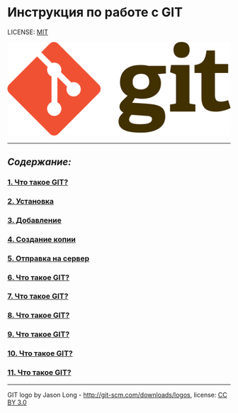 # Инструкция по работе с GIT

LICENSE: [MIT](./license.md)

![git-logo](./assets/1280px-Git-logo.svg.png)

---
## ***Содержание:***

### [ 1. Что такое GIT?](./whatIs.md)
### [ 2. Установка](./download.md)
### [ 3. Добавление](./whatIs.md)
### [ 4. Создание копии](./whatIs.md)
### [ 5. Отправка на сервер](./whatIs.md)
### [ 6. Что такое GIT?](./whatIs.md)
### [ 7. Что такое GIT?](./whatIs.md)
### [ 8. Что такое GIT?](./whatIs.md)
### [ 9. Что такое GIT?](./whatIs.md)
### [ 10. Что такое GIT?](./whatIs.md)
### [ 11. Что такое GIT?](./whatIs.md)

---

GIT logo by Jason Long - http://git-scm.com/downloads/logos, license: [CC BY 3.0](https://creativecommons.org/licenses/by/3.0/)